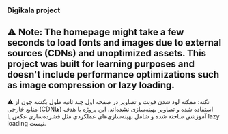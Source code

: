 ### Digikala project
⚠️ Note: The homepage might take a few seconds to load fonts and images due to external sources (CDNs) and unoptimized assets. This project was built for learning purposes and doesn't include performance optimizations such as image compression or lazy loading.
---
⚠️ نکته: ممکنه لود شدن فونت و تصاویر در صفحه اول چند ثانیه طول بکشه چون از منابع خارجی (CDNها) استفاده شده و تصاویر بهینه‌سازی نشده‌اند. این پروژه با هدف آموزشی ساخته شده و شامل بهینه‌سازی‌های عملکردی مثل فشرده‌سازی عکس یا lazy loading نیست.
